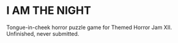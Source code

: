 # I AM THE NIGHT
Tongue-in-cheek horror puzzle game for Themed Horror Jam XII.
Unfinished, never submitted.

